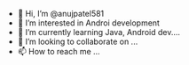 - 👋 Hi, I’m @anujpatel581
- 👀 I’m interested in Androi development
- 🌱 I’m currently learning Java, Android dev....
- 💞️ I’m looking to collaborate on ...
- 📫 How to reach me ...

<!---
anujpatel581/anujpatel581 is a ✨ special ✨ repository because its `README.md` (this file) appears on your GitHub profile.
You can click the Preview link to take a look at your changes.
--->
